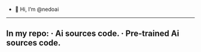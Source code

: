 - 👋 Hi, I’m @nedoai
---
In my repo:
· Ai sources code.
· Pre-trained Ai sources code.
---

<!---
nedoai/nedoai is a ✨ special ✨ repository because its `README.md` (this file) appears on your GitHub profile.
You can click the Preview link to take a look at your changes.
--->
